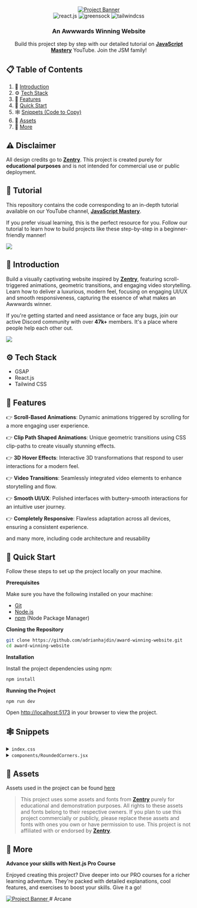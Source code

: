 <div align="center">
  <br />
    <a href="https://youtu.be/zA9r5zTllx4" target="_blank">
      <img src="https://github.com/user-attachments/assets/ab600f24-f4d9-4cef-8f1e-3fd9194afb30" alt="Project Banner">
    </a>
  <br />

  <div>
    <img src="https://img.shields.io/badge/-React_JS-black?style=for-the-badge&logoColor=white&logo=react&color=61DAFB" alt="react.js" />
    <img src="https://img.shields.io/badge/-GSAP-black?style=for-the-badge&logoColor=white&logo=greensock&color=88CE02" alt="greensock" />
    <img src="https://img.shields.io/badge/-Tailwind_CSS-black?style=for-the-badge&logoColor=white&logo=tailwindcss&color=06B6D4" alt="tailwindcss" />
  </div>

  <h3 align="center">An Awwwards Winning Website</h3>

   <div align="center">
     Build this project step by step with our detailed tutorial on <a href="https://www.youtube.com/@javascriptmastery/videos" target="_blank"><b>JavaScript Mastery</b></a> YouTube. Join the JSM family!
    </div>
</div>

## 📋 <a name="table">Table of Contents</a>

1. 🤖 [Introduction](#introduction)
2. ⚙️ [Tech Stack](#tech-stack)
3. 🔋 [Features](#features)
4. 🤸 [Quick Start](#quick-start)
5. 🕸️ [Snippets (Code to Copy)](#snippets)
6. 🔗 [Assets](#links)
7. 🚀 [More](#more)

## ⚠️ Disclaimer

All design credits go to **[Zentry](https://zentry.com/)**. This project is created purely for **educational purposes** and is not intended for commercial use or public deployment.


## 🚨 Tutorial

This repository contains the code corresponding to an in-depth tutorial available on our YouTube channel, <a href="https://www.youtube.com/@javascriptmastery/videos" target="_blank"><b>JavaScript Mastery</b></a>.

If you prefer visual learning, this is the perfect resource for you. Follow our tutorial to learn how to build projects like these step-by-step in a beginner-friendly manner!

<a href="https://youtu.be/zA9r5zTllx4" target="_blank"><img src="https://github.com/sujatagunale/EasyRead/assets/151519281/1736fca5-a031-4854-8c09-bc110e3bc16d" /></a>

## <a name="introduction">🤖 Introduction</a>

Build a visually captivating website inspired by **[Zentry](https://zentry.com/)**, featuring scroll-triggered animations, geometric transitions, and engaging video storytelling. Learn how to deliver a luxurious, modern feel, focusing on engaging UI/UX and smooth responsiveness, capturing the essence of what makes an Awwwards winner.

If you're getting started and need assistance or face any bugs, join our active Discord community with over **47k+** members. It's a place where people help each other out.

<a href="https://discord.com/invite/n6EdbFJ" target="_blank"><img src="https://github.com/sujatagunale/EasyRead/assets/151519281/618f4872-1e10-42da-8213-1d69e486d02e" /></a>

## <a name="tech-stack">⚙️ Tech Stack</a>

- GSAP
- React.js
- Tailwind CSS

## <a name="features">🔋 Features</a>

👉 **Scroll-Based Animations**: Dynamic animations triggered by scrolling for a more engaging user experience.

👉 **Clip Path Shaped Animations**: Unique geometric transitions using CSS clip-paths to create visually stunning effects.

👉 **3D Hover Effects**: Interactive 3D transformations that respond to user interactions for a modern feel.

👉 **Video Transitions**: Seamlessly integrated video elements to enhance storytelling and flow.

👉 **Smooth UI/UX**: Polished interfaces with buttery-smooth interactions for an intuitive user journey.

👉 **Completely Responsive**: Flawless adaptation across all devices, ensuring a consistent experience.

and many more, including code architecture and reusability

## <a name="quick-start">🤸 Quick Start</a>

Follow these steps to set up the project locally on your machine.

**Prerequisites**

Make sure you have the following installed on your machine:

- [Git](https://git-scm.com/)
- [Node.js](https://nodejs.org/en)
- [npm](https://www.npmjs.com/) (Node Package Manager)

**Cloning the Repository**

```bash
git clone https://github.com/adrianhajdin/award-winning-website.git
cd award-winning-website
```

**Installation**

Install the project dependencies using npm:

```bash
npm install
```

**Running the Project**

```bash
npm run dev
```

Open [http://localhost:5173](http://localhost:5173) in your browser to view the project.

## <a name="snippets">🕸️ Snippets</a>

<details>
<summary><code>index.css</code></summary>

```css
@import url("https://fonts.cdnfonts.com/css/general-sans");

@tailwind base;
@tailwind components;
@tailwind utilities;

body {
  width: 100dvw;
  overflow-x: hidden;
  background-color: #dfdff0;
  font-family: "General Sans", sans-serif;
}

@layer base {
  @font-face {
    font-family: "circular-web";
    src: url("/fonts/circularweb-book.woff2") format("woff2");
  }

  @font-face {
    font-family: "general";
    src: url("/fonts/general.woff2") format("woff2");
  }

  @font-face {
    font-family: "robert-medium";
    src: url("/fonts/robert-medium.woff2") format("woff2");
  }

  @font-face {
    font-family: "robert-regular";
    src: url("/fonts/robert-regular.woff2") format("woff2");
  }

  @font-face {
    font-family: "zentry";
    src: url("/fonts/zentry-regular.woff2") format("woff2");
  }
}

@layer utilities {
  .border-hsla {
    @apply border border-white/20;
  }

  .nav-hover-btn {
    @apply relative ms-10 font-general text-xs uppercase text-blue-50 after:absolute after:-bottom-0.5 after:left-0 after:h-[2px] after:w-full after:origin-bottom-right after:scale-x-0 after:bg-neutral-800 after:transition-transform after:duration-300 after:ease-[cubic-bezier(0.65_0.05_0.36_1)] hover:after:origin-bottom-left hover:after:scale-x-100 dark:after:bg-white cursor-pointer;
  }

  .floating-nav {
    @apply bg-black rounded-lg border;
  }

  .absolute-center {
    @apply absolute top-1/2 left-1/2 translate-x-[-50%] translate-y-[-50%];
  }

  .flex-center {
    @apply flex justify-center items-center;
  }

  .mask-clip-path {
    clip-path: polygon(0 0, 100% 0, 100% 100%, 0 100%);
  }

  .special-font b {
    font-family: "Zentry";
    font-feature-settings: "ss01" on;
  }

  .hero-heading {
    @apply uppercase font-zentry font-black text-5xl sm:right-10 sm:text-7xl md:text-9xl lg:text-[12rem];
  }

  .about-subtext {
    @apply absolute bottom-[-80dvh] left-1/2 w-full max-w-96 -translate-x-1/2 text-center font-circular-web text-lg md:max-w-[34rem];
  }

  .about-image {
    @apply absolute left-1/2 top-0 z-20 h-[60vh] w-96 origin-center -translate-x-1/2 overflow-hidden rounded-3xl md:w-[30vw];
  }

  .animated-title {
    @apply flex flex-col gap-1 text-7xl uppercase leading-[.8] text-white sm:px-32 md:text-[6rem];
  }

  .animated-word {
    @apply special-font font-zentry font-black opacity-0;
    transform: translate3d(10px, 51px, -60px) rotateY(60deg) rotateX(-40deg);
    transform-origin: 50% 50% -150px !important;
    will-change: opacity, transform;
  }

  .bento-tilt_1 {
    @apply relative border-hsla col-span-2 overflow-hidden rounded-md transition-transform duration-300 ease-out;
  }

  .bento-tilt_2 {
    @apply relative col-span-1 row-span-1 overflow-hidden rounded-md transition-transform duration-300 ease-out;
  }

  .bento-title {
    @apply uppercase md:text-6xl text-4xl font-black font-zentry;
  }

  .story-img-container {
    @apply relative md:h-dvh h-[90vh] w-full;
    filter: url("#flt_tag");
  }

  .story-img-mask {
    @apply absolute left-0 top-0 size-full overflow-hidden md:left-[20%] md:top-[-10%] md:size-4/5;
    clip-path: polygon(4% 0, 83% 21%, 100% 73%, 0% 100%);
  }

  .story-img-content {
    @apply absolute w-full md:h-dvh h-[50dvh] opacity-100 left-10 top-16 md:left-0 md:top-10 lg:left-[-300px] lg:top-[-100px];
    transform: translate3d(0, 0, 0) rotateX(0) rotateY(0) rotateZ(0) scale(1);
  }

  .gallery-img-container {
    @apply size-64 overflow-hidden bg-violet-300;
  }

  .gallery-img {
    @apply size-full bg-cover;
  }

  .gallery-img-4 {
    @apply sm:size-80 md:h-96 md:w-[25rem] rounded-lg;
  }

  .sword-man-clip-path {
    clip-path: polygon(16% 0, 89% 15%, 75% 100%, 0 97%);
  }

  .contact-clip-path-1 {
    clip-path: polygon(25% 0%, 74% 0, 69% 64%, 34% 73%);
  }

  .contact-clip-path-2 {
    clip-path: polygon(29% 15%, 85% 30%, 50% 100%, 10% 64%);
  }
}

.indicator-line {
  @apply h-1 w-px rounded-full bg-white transition-all duration-200 ease-in-out;
}

.indicator-line.active {
  animation: indicator-line 0.5s ease infinite;
  animation-delay: calc(var(--animation-order) * 0.1s);
}

@keyframes indicator-line {
  0% {
    height: 4px;
    transform: translateY(-0px);
  }
  50% {
    height: 16px;
    transform: translateY(-4px);
  }
  100% {
    height: 4px;
    transform: translateY(-0px);
  }
}

/* From Uiverse.io by G4b413l */
/* https://uiverse.io/G4b413l/tidy-walrus-92 */
.three-body {
  --uib-size: 35px;
  --uib-speed: 0.8s;
  --uib-color: #5d3fd3;
  position: relative;
  display: inline-block;
  height: var(--uib-size);
  width: var(--uib-size);
  animation: spin78236 calc(var(--uib-speed) * 2.5) infinite linear;
}

.three-body__dot {
  position: absolute;
  height: 100%;
  width: 30%;
}

.three-body__dot:after {
  content: "";
  position: absolute;
  height: 0%;
  width: 100%;
  padding-bottom: 100%;
  background-color: var(--uib-color);
  border-radius: 50%;
}

.three-body__dot:nth-child(1) {
  bottom: 5%;
  left: 0;
  transform: rotate(60deg);
  transform-origin: 50% 85%;
}

.three-body__dot:nth-child(1)::after {
  bottom: 0;
  left: 0;
  animation: wobble1 var(--uib-speed) infinite ease-in-out;
  animation-delay: calc(var(--uib-speed) * -0.3);
}

.three-body__dot:nth-child(2) {
  bottom: 5%;
  right: 0;
  transform: rotate(-60deg);
  transform-origin: 50% 85%;
}

.three-body__dot:nth-child(2)::after {
  bottom: 0;
  left: 0;
  animation: wobble1 var(--uib-speed) infinite calc(var(--uib-speed) * -0.15)
    ease-in-out;
}

.three-body__dot:nth-child(3) {
  bottom: -5%;
  left: 0;
  transform: translateX(116.666%);
}

.three-body__dot:nth-child(3)::after {
  top: 0;
  left: 0;
  animation: wobble2 var(--uib-speed) infinite ease-in-out;
}

@keyframes spin78236 {
  0% {
    transform: rotate(0deg);
  }

  100% {
    transform: rotate(360deg);
  }
}

@keyframes wobble1 {
  0%,
  100% {
    transform: translateY(0%) scale(1);
    opacity: 1;
  }

  50% {
    transform: translateY(-66%) scale(0.65);
    opacity: 0.8;
  }
}

@keyframes wobble2 {
  0%,
  100% {
    transform: translateY(0%) scale(1);
    opacity: 1;
  }

  50% {
    transform: translateY(66%) scale(0.65);
    opacity: 0.8;
  }
}
```

</details>

<details>
  <summary><code>components/RoundedCorners.jsx</code></summary>

```js
import React from 'react'

const RoundedCorners = () => {
  return (
    <svg
      className="invisible absolute size-0"
      xmlns="http://www.w3.org/2000/svg"
    >
      <defs>
        <filter id="flt_tag">
          <feGaussianBlur
            in="SourceGraphic"
            stdDeviation="8"
            result="blur"
          />
          <feColorMatrix
            in="blur"
            mode="matrix"
            values="1 0 0 0 0  0 1 0 0 0  0 0 1 0 0  0 0 0 19 -9"
            result="flt_tag"
          />
          <feComposite
            in="SourceGraphic"
            in2="flt_tag"
            operator="atop"
          />
        </filter>
      </defs>
    </svg>
  )
}
export default RoundedCorners
```

</details>

## <a name="links">🔗 Assets</a>

Assets used in the project can be found [here](https://drive.google.com/file/d/12hCVnanOAUmM1vzz2dTWZ_uEFGG8xDcT/view?usp=sharing)

> This project uses some assets and fonts from **[Zentry](https://zentry.com/)** purely for educational and demonstration purposes. All rights to these assets and fonts belong to their respective owners. If you plan to use this project commercially or publicly, please replace these assets and fonts with ones you own or have permission to use. This project is not affiliated with or endorsed by **[Zentry](https://zentry.com/)**.

## <a name="more">🚀 More</a>

**Advance your skills with Next.js Pro Course**

Enjoyed creating this project? Dive deeper into our PRO courses for a richer learning adventure. They're packed with
detailed explanations, cool features, and exercises to boost your skills. Give it a go!

<a href="https://jsmastery.pro/next15" target="_blank">
   <img src="https://github.com/user-attachments/assets/b8760e69-1f81-4a71-9108-ceeb1de36741" alt="Project Banner">
</a>
# Arcane
